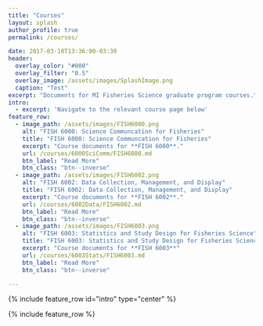```yaml
---
title: "Courses"
layout: splash
author_profile: true
permalink: /courses/

date: 2017-03-10T13:36:00-03:30
header:
  overlay_color: "#000"
  overlay_filter: "0.5"
  overlay_image: /assets/images/SplashImage.png
  caption: "Test"
excerpt: "Documents for MI Fisheries Science graduate program courses."
intro: 
  - excerpt: 'Navigate to the relevant course page below'
feature_row:
  - image_path: /assets/images/FISH6000.png
    alt: "FISH 6000: Science Communcation for Fisheries"
    title: "FISH 6000: Science Communcation for Fisheries"
    excerpt: "Course documents for **FISH 6000**."
    url: /courses/6000SciComm/FISH6000.md
    btn_label: "Read More"
    btn_class: "btn--inverse"
  - image_path: /assets/images/FISH6002.png
    alt: "FISH 6002: Data Collection, Management, and Display"
    title: "FISH 6002: Data Collection, Management, and Display"
    excerpt: "Course documents for **FISH 6002**."
    url: /courses/6002Data/FISH6002.md
    btn_label: "Read More"
    btn_class: "btn--inverse"
  - image_path: /assets/images/FISH6003.png
    alt: "FISH 6003: Statistics and Study Design for Fisheries Science"
    title: "FISH 6003: Statistics and Study Design for Fisheries Science"
    excerpt: "Course documents for **FISH 6003**"
    url: /courses/6003Stats/FISH6003.md
    btn_label: "Read More"
    btn_class: "btn--inverse"

---
```


{% include feature_row id="intro" type="center" %}

{% include feature_row %}